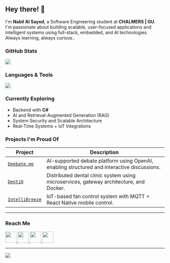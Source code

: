 <h2 align="start">Hey there! 👋</h2>

<p align="start">
  I'm <strong>Nabil Al Sayed</strong>, a Software Engineering student at <strong>CHALMERS | GU</strong>.<br />
  I'm passionate about building scalable, user-focused applications and intelligent systems using full-stack, embedded, and AI technologies.<br />
  Always learning, always curious..
</p>


### GitHub Stats

<p align="start">
  <img src="https://github-profile-summary-cards.vercel.app/api/cards/profile-details?username=nabil-alsayed&theme=tokyonight" />
</p>



### Languages & Tools

<p align="start">
  <img src="https://skillicons.dev/icons?i=js,ts,react,vue,next,nodejs,java,cpp,cs,docker,postgres,firebase,mongodb,git,figma,tailwind,arduino&perline=17" />
</p>



### Currently Exploring

- Backend with **C#**
- AI and Retrieval-Augmented Generation (RAG)
- System Security and Scalable Architecture
- Real-Time Systems + IoT Integrations



### Projects I'm Proud Of

|  Project |  Description |
|-----------|----------------|
| [`Deebate.me`](https://github.com/nabil-alsayed/deebate) | AI-supported debate platform using OpenAI, enabling structured and interactive discussions. |
| [`DentiQ`](https://github.com/nabil-alsayed/dentiq) | Distributed dental clinic system using microservices, gateway architecture, and Docker. |
| [`IntelliBreeze`](https://github.com/nabil-alsayed/intellibreeze) | IoT-based fan control system with MQTT + React Native mobile control. |

---

### Reach Me

<p align="start">
  <a href="https://github.com/nabil-alsayed" >
    <img src="https://skillicons.dev/icons?i=github" height="35"/>
  </a>
  <a href="mailto:nabilsa@student.chalmers.se">
    <img src="https://skillicons.dev/icons?i=gmail" height="35"/>
  </a>
  <a href="https://www.linkedin.com/in/nabil-al-sayed-503b85206/">
    <img src="https://skillicons.dev/icons?i=linkedin" height="35"/>
  </a>
  <a href="https://www.discord.com/invite/tqf9vyMa/">
    <img src="https://skillicons.dev/icons?i=discord" height="35"/>
  </a>
</p>

---

<p align="start">
  <img src="https://capsule-render.vercel.app/api?type=waving&color=gradient&height=100&section=footer"/>
</p>

